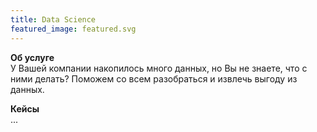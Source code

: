 ```yaml
---
title: Data Science
featured_image: featured.svg
---
```


<strong class="accent">Об услуге</strong>  
У Вашей компании накопилось много данных, но Вы не знаете, что с ними делать? Поможем со всем разобраться и извлечь выгоду из данных.

<strong class="accent">Кейсы</strong>  
...